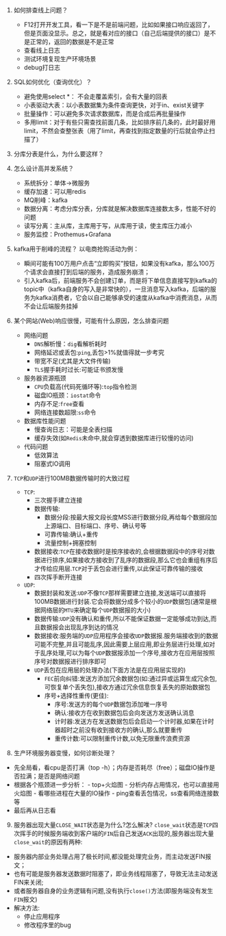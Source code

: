 1. 如何排查线上问题？
    * F12打开开发工具，看一下是不是前端问题，比如如果接口响应返回了，但是页面没显示。总之，就是看对应的接口（自己后端提供的接口）是不是正常的，返回的数据是不是正常
    * 查看线上日志
    * 测试环境复现生产环境场景
    * debug打日志
2. SQL如何优化（查询优化）？
   * 避免使用select *： 不会走覆盖索引，会有大量的回表
   * 小表驱动大表：以小表数据集为条件查询更快，对于in、exist关键字
   * 批量操作：可以避免多次请求数据库，而是合成后再批量操作
   * 多用limit：对于有些只需查找前面几条，比如排序前几条的，此时最好用limit，不然会查整张表（用了limit，再查找到指定数量的行后就会停止扫描了）
3. 分库分表是什么，为什么要这样？
   
4. 怎么设计高并发系统？
    * 系统拆分：单体->微服务
    * 缓存加速：可以用redis
    * MQ削峰：kafka
    * 数据分离：考虑分库分表，分库就是解决数据库连接数太多，性能不好的问题
    * 读写分离：主从库，主库用于写，从库用于读，使主库压力减小
    * 服务监控：Prothemus+Grafana
5. kafka用于削峰的流程？
   以电商抢购活动为例：
   * 瞬间可能有100万用户点击“立即购买”按钮，如果没有kafka，那么100万个请求会直接打到后端的服务，造成服务崩溃；
   * 引入kafka后，前端服务不会创建订单，而是将下单信息直接写到kafka的topic中（kafka自身的写入是非常快的），一旦消息写入kafka，后端的服务为kafka消费者，它会以自己能够承受的速度从kafka中消费消息，从而不会让后端服务挂掉
6. 某个网站(Web)响应很慢，可能有什么原因，怎么排查问题
   * 网络问题
     - `DNS`解析慢：`dig`看解析耗时
     - 网络延迟或丢包:`ping`,丢包>1%就值得就一步考究
     - 带宽不足(尤其是大文件传输)
     - `TLS`握手耗时过长:可能证书颁发慢
   * 服务器资源瓶颈
     - `CPU`负载高(代码死循环等):`top`指令检测
     - 磁盘IO瓶颈：`iostat`命令
     - 内存不足:`free`查看
     - 网络连接数超限:`ss`命令
   * 数据库性能问题
     - 慢查询日志：可能是全表扫描
     - 缓存失效(如`Redis`未命中,就会穿透到数据库进行较慢的访问)
   * 代码问题
     - 低效算法
     - 阻塞式IO调用   
7. `TCP`和`UDP`进行100MB数据传输时的大致过程
    * `TCP`:
        - 三次握手建立连接
        - 数据传输:
            * 数据分段:按最大报文段长度MSS进行数据分段,再给每个数据段加上源端口、目标端口、序号、确认号等
            * 可靠传输:确认+重传
            * 流量控制+拥塞控制
        - 数据接收:`TCP`在接收数据时是按序接收的,会根据数据段中的序号对数据进行排序,如果接收方接收到了乱序的数据段,那么它也会重组有序后才传给应用层.`TCP`对于丢包会进行重传,以此保证可靠传输的接收
        - 四次挥手断开连接
    * `UDP`:
        - 数据封装和发送:`UDP`不像`TCP`那样需要建立连接,发送端可以直接将100MB数据进行封装.它会将数据分成多个较小的`UDP`数据包(通常是根据网络层的`MTU`来确定每个`UDP`数据报的大小)
        - 数据传输:`UDP`没有确认和重传,所以不能保证数据一定能够成功到达,而且数据报会出现乱序到达的情况
        - 数据接收:服务端的`UDP`应用程序会接收`UDP`数据报.服务端接收到的数据可能不完整,并且可能乱序,因此需要上层应用,即业务层进行处理,如对于乱序处理,可以为每个`UDP`数据报添加一个序号,接收方在应用层按照序号对数据报进行排序即可  
        - `UDP`丢包在应用层的处理办法(下面方法是在应用层实现的)
            * `FEC`前向纠错:发送方添加冗余数据包(如:通过异或运算生成冗余包,可恢复单个丢失包),接收方通过冗余信息恢复丢失的原始数据包
            * 序号+选择性重传(更佳):
                - 序号:发送方的每个`UDP`数据包添加唯一序号
                - 确认:接收方在收到数据包后会向发送方发送确认消息  
                - 计时器:发送方在发送数据包后会启动一个计时器,如果在计时器超时之前没有收到接收方的确认,那么就要重传
                - 重传计数:可以限制重传计数,以免无限重传浪费资源 
8.  生产环境服务器变慢，如何诊断处理？
   * 先全局看，看cpu是否打满（top -h）；内存是否耗尽（free）；磁盘IO操作是否拉满；是否是网络问题
   * 根据各个瓶颈进一步分析：
    - top+火焰图
    - 分析内存占用情况，也可以直接用火焰图
    - 看哪些进程在大量的IO操作
    - ping查看丢包情况，ss查看网络连接数等
   * 最后再从日志看  
9.  服务器出现大量`CLOSE_WAIT`状态是为什么?怎么解决?
   `close_wait`状态是`TCP`四次挥手的时候服务端收到客户端的`FIN`后自己发送`ACK`出现的,服务器出现大量`close_wait`的原因有两种:
   * 服务器内部业务处理占用了极长时间,都没能处理完业务，而主动发送FIN报文；
   * 也有可能是服务器发送数据时阻塞了，即业务线程阻塞了，导致无法主动发送FIN来关闭;
   * 或者服务器自身的业务逻辑有问题,没有执行`close()`方法(即服务端没有发生`FIN`报文)
   * 解决方法:
     - 停止应用程序
     - 修改程序里的bug